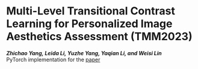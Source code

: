 Multi-Level Transitional Contrast Learning for Personalized Image Aesthetics Assessment (TMM2023)
===
__*Zhichao Yang, Leida Li, Yuzhe Yang, Yaqian Li, and Weisi Lin*__  
PyTorch implementation for the [paper](https://ieeexplore.ieee.org/abstract/document/10168279)
